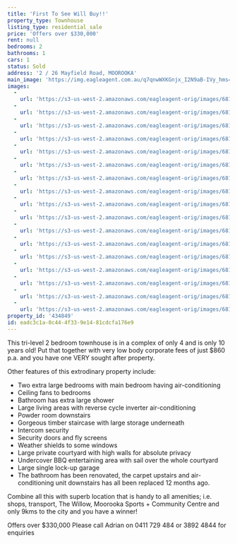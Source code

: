 ```yaml
---
title: 'First To See Will Buy!!'
property_type: Townhouse
listing_type: residential_sale
price: 'Offers over $330,000'
rent: null
bedrooms: 2
bathrooms: 1
cars: 1
status: Sold
address: '2 / 26 Mayfield Road, MOOROOKA'
main_image: 'https://img.eagleagent.com.au/q7qnwWXKGnjx_I2N9aB-IVy_hms=/1280x854/smart/https://s3-us-west-2.amazonaws.com/eagleagent-orig/images/6818313/104267586-image-M.jpg'
images:
  -
    url: 'https://s3-us-west-2.amazonaws.com/eagleagent-orig/images/6818329/104267586-image-Q.jpg'
  -
    url: 'https://s3-us-west-2.amazonaws.com/eagleagent-orig/images/6818328/104267586-image-P.jpg'
  -
    url: 'https://s3-us-west-2.amazonaws.com/eagleagent-orig/images/6818327/104267586-image-O.jpg'
  -
    url: 'https://s3-us-west-2.amazonaws.com/eagleagent-orig/images/6818326/104267586-image-N.jpg'
  -
    url: 'https://s3-us-west-2.amazonaws.com/eagleagent-orig/images/6818325/104267586-image-L.jpg'
  -
    url: 'https://s3-us-west-2.amazonaws.com/eagleagent-orig/images/6818324/104267586-image-K.jpg'
  -
    url: 'https://s3-us-west-2.amazonaws.com/eagleagent-orig/images/6818323/104267586-image-J.jpg'
  -
    url: 'https://s3-us-west-2.amazonaws.com/eagleagent-orig/images/6818322/104267586-image-I.jpg'
  -
    url: 'https://s3-us-west-2.amazonaws.com/eagleagent-orig/images/6818321/104267586-image-H.jpg'
  -
    url: 'https://s3-us-west-2.amazonaws.com/eagleagent-orig/images/6818320/104267586-image-G.jpg'
  -
    url: 'https://s3-us-west-2.amazonaws.com/eagleagent-orig/images/6818319/104267586-image-F.jpg'
  -
    url: 'https://s3-us-west-2.amazonaws.com/eagleagent-orig/images/6818318/104267586-image-E.jpg'
  -
    url: 'https://s3-us-west-2.amazonaws.com/eagleagent-orig/images/6818317/104267586-image-D.jpg'
  -
    url: 'https://s3-us-west-2.amazonaws.com/eagleagent-orig/images/6818316/104267586-image-C.jpg'
  -
    url: 'https://s3-us-west-2.amazonaws.com/eagleagent-orig/images/6818315/104267586-image-B.jpg'
  -
    url: 'https://s3-us-west-2.amazonaws.com/eagleagent-orig/images/6818314/104267586-image-A.jpg'
  -
    url: 'https://s3-us-west-2.amazonaws.com/eagleagent-orig/images/6818313/104267586-image-M.jpg'
property_id: '434849'
id: eadc3c1a-0c44-4f33-9e14-81cdcfa176e9
---
```

This tri-level 2 bedroom townhouse is in a complex of only 4 and is only 10 years old! Put that together with very low body corporate fees of just $860 p.a. and you have one VERY sought after property.

Other features of this extrodinary property include:
 -  Two extra large bedrooms with main bedroom having air-conditioning
 -  Ceiling fans to bedrooms
 -  Bathroom has extra large shower
 -  Large living areas with reverse cycle inverter air-conditioning
 -  Powder room downstairs
 -  Gorgeous  timber staircase with large storage underneath
 -  Intercom security
 -  Security doors and fly screens
 -  Weather shields to some windows
 -  Large private courtyard with high walls for absolute privacy
 -  Undercover BBQ entertaining area with sail over the whole courtyard
 -  Large single lock-up garage
 -  The bathroom has been renovated, the carpet upstairs and air-conditioning unit downstairs has all been replaced 12 months ago.

Combine all this with superb location that is handy to all amenities; i.e. shops, transport, The Willow, Moorooka Sports + Community Centre and only 9kms to the city and you have a winner!

Offers over $330,000
Please call Adrian on 0411 729 484 or 3892 4844 for enquiries
